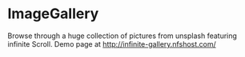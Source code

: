 # ImageGallery
Browse through a huge collection of pictures from unsplash featuring infinite Scroll.
Demo page at http://infinite-gallery.nfshost.com/
